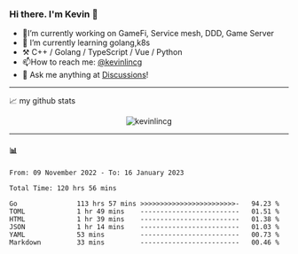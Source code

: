 ### Hi there. I'm Kevin 👋

- 🔭I’m currently working on GameFi, Service mesh, DDD, Game Server
- 🌱 I’m currently learning golang,k8s
-   :hammer_and_pick: C++ / Golang / TypeScript / Vue / Python
- 📫How to reach me: [@kevinlincg](https://twitter.com/kevinlincg) 
-   :thought_balloon: Ask me anything at [Discussions](https://github.com/kevinlincg/kevinlincg/discussions/new)!

---

📈 my github stats

<p align="center"> <img src="https://github-readme-stats-ouuan.vercel.app/api?username=kevinlincg&theme=dark&show_icons=true&count_private=true" alt="kevinlincg" />

---

#### :bar_chart: 

<!--START_SECTION:waka-->

```text
From: 09 November 2022 - To: 16 January 2023

Total Time: 120 hrs 56 mins

Go               113 hrs 57 mins >>>>>>>>>>>>>>>>>>>>>>>>-   94.23 %
TOML             1 hr 49 mins    -------------------------   01.51 %
HTML             1 hr 39 mins    -------------------------   01.38 %
JSON             1 hr 14 mins    -------------------------   01.03 %
YAML             53 mins         -------------------------   00.73 %
Markdown         33 mins         -------------------------   00.46 %
```

<!--END_SECTION:waka-->
